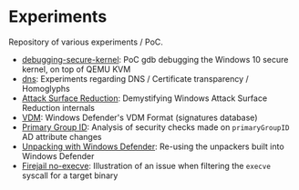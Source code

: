 # Experiments

Repository of various experiments / PoC.

* [debugging-secure-kernel](debugging-secure-kernel/): PoC gdb debugging the Windows 10 secure kernel, on top of QEMU KVM
* [dns](dns/): Experiments regarding DNS / Certificate transparency / Homoglyphs
* [Attack Surface Reduction](windows-defender/ASR): Demystifying Windows Attack Surface Reduction internals
* [VDM](windows-defender/VDM): Windows Defender's VDM Format (signatures database)
* [Primary Group ID](windows/random_things/primaryGroupID): Analysis of security checks made on `primaryGroupID` AD attribute changes
* [Unpacking with Windows Defender](windows-defender/unpacking): Re-using the unpackers built into Windows Defender
* [Firejail no-execve](firejail/no-exec): Illustration of an issue when filtering the `execve` syscall for a target binary
